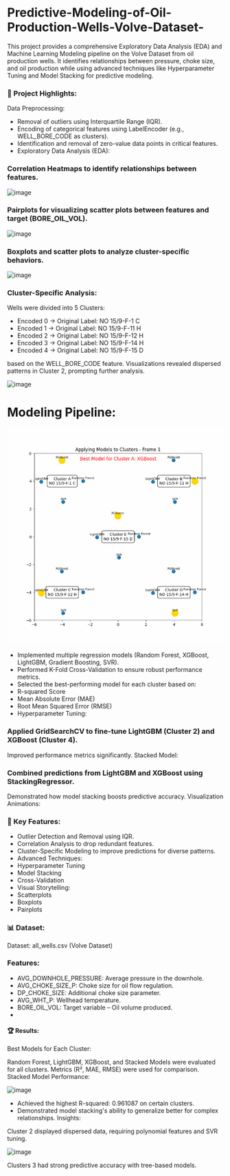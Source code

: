# Predictive-Modeling-of-Oil-Production-Wells-Volve-Dataset-
This project provides a comprehensive Exploratory Data Analysis (EDA) and Machine Learning Modeling pipeline on the Volve Dataset from oil production wells. It identifies relationships between pressure, choke size, and oil production while using advanced techniques like Hyperparameter Tuning and Model Stacking for predictive modeling.

### 🚀 Project Highlights:
Data Preprocessing:
- Removal of outliers using Interquartile Range (IQR).
- Encoding of categorical features using LabelEncoder (e.g., WELL_BORE_CODE as clusters).
- Identification and removal of zero-value data points in critical features.
- Exploratory Data Analysis (EDA):

### Correlation Heatmaps to identify relationships between features.
![image](https://github.com/user-attachments/assets/52e7b144-63eb-4677-bb31-ab87069f227b)

### Pairplots for visualizing scatter plots between features and target (BORE_OIL_VOL).
![image](https://github.com/user-attachments/assets/e66e5889-9f72-403f-8637-10802e22af86)

### Boxplots and scatter plots to analyze cluster-specific behaviors.
![image](https://github.com/user-attachments/assets/b276ca23-1744-4a7c-9b82-9ef45c8521ba)

### Cluster-Specific Analysis:

Wells were divided into 5 Clusters:

- Encoded 0 -> Original Label: NO 15/9-F-1 C
- Encoded 1 -> Original Label: NO 15/9-F-11 H
- Encoded 2 -> Original Label: NO 15/9-F-12 H
- Encoded 3 -> Original Label: NO 15/9-F-14 H
- Encoded 4 -> Original Label: NO 15/9-F-15 D

based on the WELL_BORE_CODE feature.
Visualizations revealed dispersed patterns in Cluster 2, prompting further analysis.

![image](https://github.com/user-attachments/assets/31af3864-2fb6-4149-9033-01f4f2d628dc)

# Modeling Pipeline:

![Model Animation](./demo.gif)

- Implemented multiple regression models (Random Forest, XGBoost, LightGBM, Gradient Boosting, SVR).
- Performed K-Fold Cross-Validation to ensure robust performance metrics.
- Selected the best-performing model for each cluster based on:
- R-squared Score
- Mean Absolute Error (MAE)
- Root Mean Squared Error (RMSE)
- Hyperparameter Tuning:

### Applied GridSearchCV to fine-tune LightGBM (Cluster 2) and XGBoost (Cluster 4).
Improved performance metrics significantly.
Stacked Model:

### Combined predictions from LightGBM and XGBoost using StackingRegressor.
Demonstrated how model stacking boosts predictive accuracy.
Visualization Animations:

### 🔑 Key Features:

- Outlier Detection and Removal using IQR.
- Correlation Analysis to drop redundant features.
- Cluster-Specific Modeling to improve predictions for diverse patterns.
- Advanced Techniques:
- Hyperparameter Tuning
- Model Stacking
- Cross-Validation
- Visual Storytelling:
- Scatterplots
- Boxplots
- Pairplots

### 📊 Dataset:
Dataset: all_wells.csv (Volve Dataset)

### Features:
- AVG_DOWNHOLE_PRESSURE: Average pressure in the downhole.
- AVG_CHOKE_SIZE_P: Choke size for oil flow regulation.
- DP_CHOKE_SIZE: Additional choke size parameter.
- AVG_WHT_P: Wellhead temperature.
- BORE_OIL_VOL: Target variable – Oil volume produced.
- 
#### 🏆 Results:
Best Models for Each Cluster:

Random Forest, LightGBM, XGBoost, and Stacked Models were evaluated for all clusters.
Metrics (R², MAE, RMSE) were used for comparison.
Stacked Model Performance:

![image](https://github.com/user-attachments/assets/17c2ed27-9ce8-4af3-9944-8ddd9680513b)

- Achieved the highest R-squared: 0.961087 on certain clusters.
- Demonstrated model stacking's ability to generalize better for complex relationships.
Insights:

Cluster 2 displayed dispersed data, requiring polynomial features and SVR tuning.

![image](https://github.com/user-attachments/assets/ae83d297-ef23-4a25-bfef-3b1c7f5e5bf3)

Clusters 3 had strong predictive accuracy with tree-based models.
